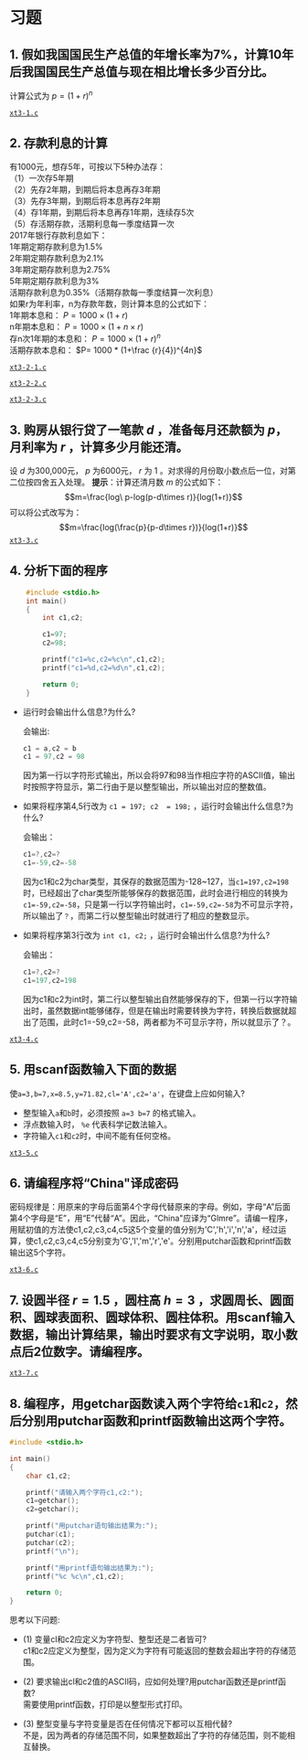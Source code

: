 # 习题
## 1. 假如我国国民生产总值的年增长率为7%，计算10年后我国国民生产总值与现在相比增长多少百分比。
计算公式为 $p=(1+r)^n$

[`xt3-1.c`](xt3-1.c)

## 2. 存款利息的计算
有1000元，想存5年，可按以下5种办法存：  
（1）一次存5年期  
（2）先存2年期，到期后将本息再存3年期  
（3）先存3年期，到期后将本息再存2年期  
（4）存1年期，到期后将本息再存1年期，连续存5次  
（5）存活期存款，活期利息每一季度结算一次  
2017年银行存款利息如下：  
1年期定期存款利息为1.5%  
2年期定期存款利息为2.1%  
3年期定期存款利息为2.75%  
5年期定期存款利息为3%  
活期存款利息为0.35%（活期存款每一季度结算一次利息）  
如果r为年利率，n为存款年数，则计算本息的公式如下：  
1年期本息和： $P= 1000\times (1+r)$  
n年期本息和： $P= 1000\times (1+n\times r)$  
存n次1年期的本息和： $P=1000\times (1+r)^n$  
活期存款本息和： $P= 1000 * (1+\frac {r}{4})^{4n}$

[`xt3-2-1.c`](xt3-2-1.c)

[`xt3-2-2.c`](xt3-2-2.c)

[`xt3-2-3.c`](xt3-2-3.c)

## 3. 购房从银行贷了一笔款 $d$ ，准备每月还款额为 $p$，月利率为 $r$ ，计算多少月能还清。

设 $d$ 为300,000元， $p$ 为6000元， $r$ 为 $1%$ 。对求得的月份取小数点后一位，对第二位按四舍五入处理。
**提示**：计算还清月数 $m$ 的公式如下： $$m=\frac{log\ p-log(p-d\times r)}{log(1+r)}$$
可以将公式改写为： $$m=\frac{log(\frac{p}{p-d\times r})}{log(1+r)}$$
[`xt3-3.c`](xt3-3.c)

## 4. 分析下面的程序
```c
    #include <stdio.h>
    int main()
    {
        int c1,c2;

        c1=97;
        c2=98;

        printf("c1=%c,c2=%c\n",c1,c2);
        printf("c1=%d,c2=%d\n",c1,c2);

        return 0;
    }
```
- 运行时会输出什么信息?为什么?

    会输出:
    ```c
    c1 = a,c2 = b
    c1 = 97,c2 = 98
    ```
    因为第一行以字符形式输出，所以会将97和98当作相应字符的ASCII值，输出时按照字符显示，第二行由于是以整型输出，所以输出对应的整数值。
- 如果将程序第4,5行改为 `c1 = 197; c2  = 198;` ，运行时会输出什么信息?为什么?

    会输出：
    ```c
    c1=?,c2=?
    c1=-59,c2=-58
    ```
    因为c1和c2为char类型，其保存的数据范围为-128~127，当`c1=197,c2=198`时，已经超出了char类型所能够保存的数据范围，此时会进行相应的转换为`c1=-59,c2=-58`，只是第一行以字符输出时，`c1=-59,c2=-58`为不可显示字符，所以输出了`？`，而第二行以整型输出时就进行了相应的整数显示。

- 如果将程序第3行改为 `int c1, c2;` ，运行时会输出什么信息?为什么?

    会输出：
    ```c
    c1=?,c2=?
    c1=197,c2=198
    ```
    因为c1和c2为int时，第二行以整型输出自然能够保存的下，但第一行以字符输出时，虽然数据int能够储存，但是在输出时需要转换为字符，转换后数据就超出了范围，此时c1=-59,c2=-58，两者都为不可显示字符，所以就显示了？。  

[`xt3-4.c`](xt3-4.c)

## 5. 用scanf函数输入下面的数据

使`a=3,b=7,x=8.5,y=71.82,cl='A',c2='a'`，在键盘上应如何输入?

- 整型输入`a`和`b`时，必须按照 `a=3 b=7` 的格式输入。
- 浮点数输入时， `%e` 代表科学记数法输入。
- 字符输入`c1`和`c2`时，中间不能有任何空格。

[`xt3-5.c`](xt3-5.c)

## 6. 请编程序将“China"译成密码

密码规律是：用原来的字母后面第4个字母代替原来的字母。例如，字母“A”后面第4个字母是“E”，用“E”代替“A”。因此，“China"应译为“Glmre”。请编一程序，用赋初值的方法使c1,c2,c3,c4,c5这5个变量的值分别为'C','h','i','n','a'，经过运算，使c1,c2,c3,c4,c5分别变为'G','l','m','r','e'。分别用putchar函数和printf函数输出这5个字符。

[`xt3-6.c`](xt3-6.c)

## 7. 设圆半径 $r=1.5$ ，圆柱高 $h=3$ ，求圆周长、圆面积、圆球表面积、圆球体积、圆柱体积。用scanf输入数据，输出计算结果，输出时要求有文字说明，取小数点后2位数字。请编程序。

[`xt3-7.c`](xt3-7.c)

## 8. 编程序，用getchar函数读入两个字符给`c1`和`c2`，然后分别用putchar函数和printf函数输出这两个字符。

```c
#include <stdio.h>

int main()
{
    char c1,c2;

    printf("请输入两个字符c1,c2:");
    c1=getchar();
    c2=getchar();

    printf("用putchar语句输出结果为:");
    putchar(c1);
    putchar(c2);
    printf("\n");

    printf("用printf语句输出结果为:");
    printf("%c %c\n",c1,c2);

    return 0;
}
```
思考以下问题:
- (1) 变量cl和c2应定义为字符型、整型还是二者皆可?  
    c1和c2应定义为整型，因为定义为字符有可能返回的整数会超出字符的存储范围。

- (2) 要求输出cl和c2值的ASCII码，应如何处理?用putchar函数还是printf函数?  
    需要使用printf函数，打印是以整型形式打印。

- (3) 整型变量与字符变量是否在任何情况下都可以互相代替?  
    不是，因为两者的存储范围不同，如果整数超出了字符的存储范围，则不能相互替换。
